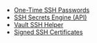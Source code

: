 - [One-Time SSH Passwords](https://www.vaultproject.io/docs/secrets/ssh/one-time-ssh-passwords.html)
- [SSH Secrets Engine (API)](https://www.vaultproject.io/api/secret/ssh/index.html)
- [Vault SSH Helper](https://github.com/hashicorp/vault-ssh-helper)
- [Signed SSH Certificates](https://www.vaultproject.io/docs/secrets/ssh/signed-ssh-certificates.html)

